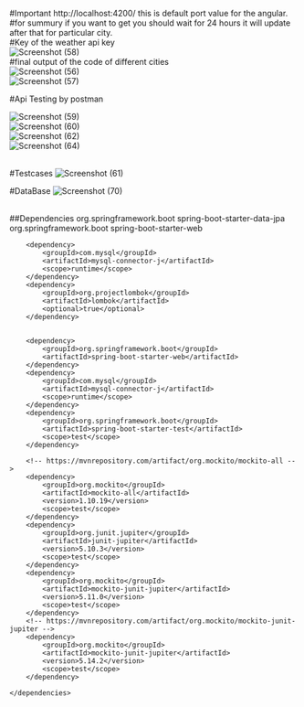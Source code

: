 #Important http://localhost:4200/ this is default port value for the angular.<br/>
#for summury if you want to get you should wait for 24 hours it will update after that for particular city.<br/>
#Key of the weather api key<br/>
![Screenshot (58)](https://github.com/user-attachments/assets/802e9967-b7ae-4dea-9fcc-a8d6a258bdf0)<br/>
#final output of the code of different cities <br/>
![Screenshot (56)](https://github.com/user-attachments/assets/b2ed4fc8-aef7-42a6-b31f-0fe7a40bc316)<br/>
![Screenshot (57)](https://github.com/user-attachments/assets/50b886e1-ca0c-48d5-b0da-2f75342afffb)<br/>

#Api Testing by postman

![Screenshot (59)](https://github.com/user-attachments/assets/54231091-fa88-4f4d-825c-9c39cd0ff45d)<br/>
![Screenshot (60)](https://github.com/user-attachments/assets/66d9deca-4a3c-4a75-9894-1c592d9352c0)<br/>
![Screenshot (62)](https://github.com/user-attachments/assets/47c31bc5-7198-4d37-b730-ed1552a93db8)<br/>
![Screenshot (64)](https://github.com/user-attachments/assets/c1f8b5b0-258d-4aca-8967-ea7a1f85e0f4)<br/><br/>

#Testcases
![Screenshot (61)](https://github.com/user-attachments/assets/adacbb77-20b6-4584-85b9-1cbb5d862039)

#DataBase
![Screenshot (70)](https://github.com/user-attachments/assets/e4987c1a-c7f8-41b7-9dda-6d2c9a1a42ae)

<br/>
##Dependencies

<dependencies>
		<dependency>
			<groupId>org.springframework.boot</groupId>
			<artifactId>spring-boot-starter-data-jpa</artifactId>
		</dependency>
		<dependency>
			<groupId>org.springframework.boot</groupId>
			<artifactId>spring-boot-starter-web</artifactId>
		</dependency>


		<dependency>
			<groupId>com.mysql</groupId>
			<artifactId>mysql-connector-j</artifactId>
			<scope>runtime</scope>
		</dependency>
		<dependency>
			<groupId>org.projectlombok</groupId>
			<artifactId>lombok</artifactId>
			<optional>true</optional>
		</dependency>


		<dependency>
			<groupId>org.springframework.boot</groupId>
			<artifactId>spring-boot-starter-web</artifactId>
		</dependency>
		<dependency>
			<groupId>com.mysql</groupId>
			<artifactId>mysql-connector-j</artifactId>
			<scope>runtime</scope>
		</dependency>
		<dependency>
			<groupId>org.springframework.boot</groupId>
			<artifactId>spring-boot-starter-test</artifactId>
			<scope>test</scope>
		</dependency>

		<!-- https://mvnrepository.com/artifact/org.mockito/mockito-all -->
		<dependency>
			<groupId>org.mockito</groupId>
			<artifactId>mockito-all</artifactId>
			<version>1.10.19</version>
			<scope>test</scope>
		</dependency>
		<dependency>
			<groupId>org.junit.jupiter</groupId>
			<artifactId>junit-jupiter</artifactId>
			<version>5.10.3</version>
			<scope>test</scope>
		</dependency>
		<dependency>
			<groupId>org.mockito</groupId>
			<artifactId>mockito-junit-jupiter</artifactId>
			<version>5.11.0</version>
			<scope>test</scope>
		</dependency>
		<!-- https://mvnrepository.com/artifact/org.mockito/mockito-junit-jupiter -->
		<dependency>
			<groupId>org.mockito</groupId>
			<artifactId>mockito-junit-jupiter</artifactId>
			<version>5.14.2</version>
			<scope>test</scope>
		</dependency>

	</dependencies>
